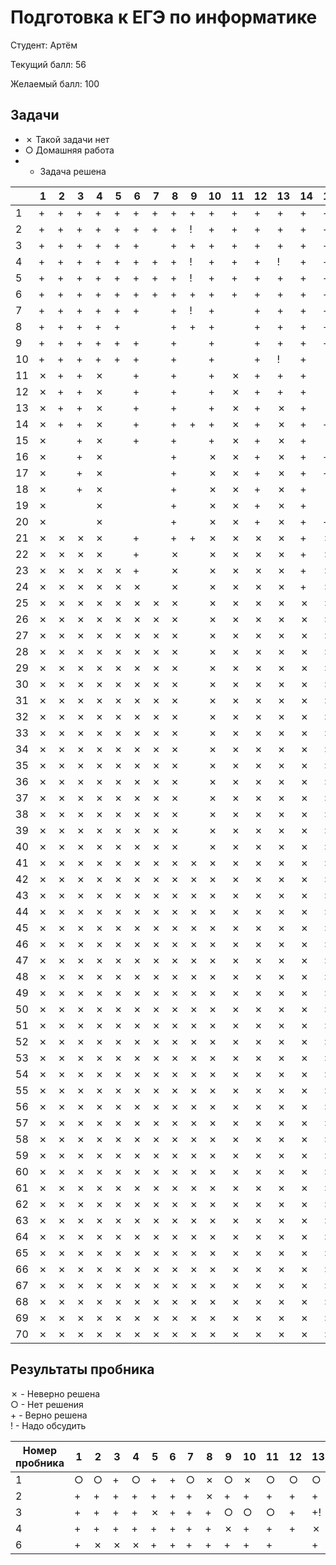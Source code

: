 # Подготовка к ЕГЭ по информатике  
  
Студент: Артём  
  
Текущий балл:  56
  
Желаемый балл: 100  
  
## Задачи  
  
- ✗ Такой задачи нет  
- ○ Домашняя работа  
- + Задача решена  
  
  

|     | 1   | 2   | 3   | 4   | 5   | 6   | 7   | 8   | 9   | 10  | 11  | 12  | 13  | 14  | 15  | 16  | 17  | 18  | 19  | 20  | 21  | 22  | 23  | 24  | 25  | 26  | 27  |     |
| --- | --- | --- | --- | --- | --- | --- | --- | --- | --- | --- | --- | --- | --- | --- | --- | --- | --- | --- | --- | --- | --- | --- | --- | --- | --- | --- | --- | --- |
| 1   | +   | +   | +   | +   | +   | +   | +   | +   | +   | +   | +   | +   | +   | +   | +   | +   | +   | +   | +   | +   | +   |     | +   | +   |     |     |     |     |
| 2   | +   | +   | +   | +   | +   | +   | +   | +   | !   | +   | +   | +   | +   | +   | +   | +   | +   |     | +   | +   | +   |     | +   | +   | +   |     |     |     |
| 3   | +   | +   | +   | +   | +   | +   |     | +   | +   | +   | +   | +   | +   | +   | +   | +   | +   |     | +   | +   | +   |     |     | +   | +   |     |     |     |
| 4   | +   | +   | +   | +   | +   | +   | +   | +   | !   | +   | +   | +   | !   | +   | +   | +   |     |     | +   | +   | +   |     | +   | +   | +   |     |     |     |
| 5   | +   | +   | +   | +   | +   | +   | +   | +   | !   | +   | +   | +   | +   | +   | +   | +   |     | +   |     |     |     |     |     | +   |     |     |     |     |
| 6   | +   | +   | +   | +   | +   | +   | +   | +   | +   | +   | +   | +   | +   | +   | +   | +   | +   |     | +   | +   | +   |     | +   | +   |     |     |     |     |
| 7   | +   | +   | +   | +   | +   | +   |     | +   | !   | +   |     | +   | +   | +   | +   | +   | +   | +   | +   | +   | +   |     | +   | +   | +   |     |     |     |
| 8   | +   | +   | +   | +   | +   |     |     | +   | +   | +   |     | +   | +   | +   | +   | +   | +   |     |     |     |     |     | +   | +   |     |     |     |     |
| 9   | +   | +   | +   | +   | +   | +   |     | +   |     | +   |     | +   | +   | +   | +   | +   |     | +   |     |     |     |     |     | +   |     |     |     |     |
| 10  | +   | +   | +   | +   | +   | +   |     | +   |     | +   |     | +   | !   | +   |     | +   |     |     |     |     |     |     |     |     |     |     |     |     |
| 11  | ✗   | +   | +   | ✗   |     | +   |     | +   |     | +   | ✗   | +   | +   | +   |     | +   |     |     |     |     |     |     |     | +   |     |     |     |     |
| 12  | ✗   | +   | +   | ✗   |     | +   |     | +   |     | +   | ✗   | +   | +   | +   |     | +   |     | +   |     |     |     |     |     | +   | +   |     |     |     |
| 13  | ✗   | +   | +   | ✗   |     | +   |     | +   |     | +   | ✗   | +   | ✗   | +   |     | +   | +   |     |     |     |     |     |     |     |     |     |     |     |
| 14  | ✗   | +   | +   | ✗   |     | +   |     | +   | +   | +   | ✗   | +   | ✗   | +   | +   |     |     |     |     |     |     |     | +   | +   |     |     |     |     |
| 15  | ✗   |     | +   | ✗   |     | +   |     | +   |     | +   | ✗   | +   | ✗   | +   |     |     |     |     |     |     |     |     | +   | +   | +   |     |     |     |
| 16  | ✗   |     | +   | ✗   |     |     |     | +   |     | ✗   | ✗   | +   | ✗   | +   | +   |     |     |     |     |     |     | ✗   |     | +   |     |     |     |     |
| 17  | ✗   |     | +   | ✗   |     |     |     | +   |     | ✗   | ✗   | +   | ✗   | +   | +   |     |     | +   | ✗   | ✗   | ✗   | ✗   | +   |     |     |     |     |     |
| 18  | ✗   |     | +   | ✗   |     |     |     | +   |     | ✗   | ✗   | +   | ✗   | +   |     |     |     |     | ✗   | ✗   | ✗   | ✗   |     |     |     |     |     |     |
| 19  | ✗   |     |     | ✗   |     |     |     | +   |     | ✗   | ✗   | +   | ✗   | +   |     | +   |     | +   | ✗   | ✗   | ✗   | ✗   |     |     | +   |     |     |     |
| 20  | ✗   |     |     | ✗   |     |     |     | +   |     | ✗   | ✗   | +   | ✗   | +   | +   |     | +   |     | ✗   | ✗   | ✗   | ✗   |     |     |     |     |     |     |
| 21  | ✗   | ✗   | ✗   | ✗   |     | +   |     | +   | +   | ✗   | ✗   | ✗   | ✗   | +   | ✗   |     | ✗   |     | ✗   | ✗   | ✗   | ✗   | +   |     | +   |     |     |     |
| 22  | ✗   | ✗   | ✗   | ✗   |     | +   |     | ✗   |     | ✗   | ✗   | ✗   | ✗   | +   | ✗   | +   | ✗   |     | ✗   | ✗   | ✗   | ✗   |     |     | +   |     |     |     |
| 23  | ✗   | ✗   | ✗   | ✗   | ✗   | +   |     | ✗   |     | ✗   | ✗   | ✗   | ✗   | +   | ✗   | +   | ✗   |     | ✗   | ✗   | ✗   | ✗   |     |     | +   |     |     |     |
| 24  | ✗   | ✗   | ✗   | ✗   | ✗   | ✗   |     | ✗   |     | ✗   | ✗   | ✗   | ✗   | +   | ✗   |     | ✗   |     | ✗   | ✗   | ✗   | ✗   |     |     | +   |     |     |     |
| 25  | ✗   | ✗   | ✗   | ✗   | ✗   | ✗   | ✗   | ✗   |     | ✗   | ✗   | ✗   | ✗   | ✗   | ✗   |     | ✗   |     | ✗   | ✗   | ✗   | ✗   | +   |     |     |     |     |     |
| 26  | ✗   | ✗   | ✗   | ✗   | ✗   | ✗   | ✗   | ✗   |     | ✗   | ✗   | ✗   | ✗   | ✗   | ✗   |     | ✗   |     | ✗   | ✗   | ✗   | ✗   | ✗   |     | +   | ✗   |     |     |
| 27  | ✗   | ✗   | ✗   | ✗   | ✗   | ✗   | ✗   | ✗   |     | ✗   | ✗   | ✗   | ✗   | ✗   | ✗   |     | ✗   |     | ✗   | ✗   | ✗   | ✗   | ✗   |     |     | ✗   |     |     |
| 28  | ✗   | ✗   | ✗   | ✗   | ✗   | ✗   | ✗   | ✗   |     | ✗   | ✗   | ✗   | ✗   | ✗   | ✗   |     | ✗   |     | ✗   | ✗   | ✗   | ✗   | ✗   | +   |     | ✗   |     |     |
| 29  | ✗   | ✗   | ✗   | ✗   | ✗   | ✗   | ✗   | ✗   |     | ✗   | ✗   | ✗   | ✗   | ✗   | ✗   | +   | ✗   | ✗   | ✗   | ✗   | ✗   | ✗   | ✗   | +   |     | ✗   |     |     |
| 30  | ✗   | ✗   | ✗   | ✗   | ✗   | ✗   | ✗   | ✗   |     | ✗   | ✗   | ✗   | ✗   | ✗   | ✗   |     | ✗   | ✗   | ✗   | ✗   | ✗   | ✗   | ✗   | +   |     | ✗   |     |     |
| 31  | ✗   | ✗   | ✗   | ✗   | ✗   | ✗   | ✗   | ✗   |     | ✗   | ✗   | ✗   | ✗   | ✗   | ✗   | ✗   | ✗   | ✗   | ✗   | ✗   | ✗   | ✗   | ✗   | +   | ✗   | ✗   |     |     |
| 32  | ✗   | ✗   | ✗   | ✗   | ✗   | ✗   | ✗   | ✗   |     | ✗   | ✗   | ✗   | ✗   | ✗   | ✗   | ✗   | ✗   | ✗   | ✗   | ✗   | ✗   | ✗   | ✗   | +   | ✗   | ✗   |     |     |
| 33  | ✗   | ✗   | ✗   | ✗   | ✗   | ✗   | ✗   | ✗   |     | ✗   | ✗   | ✗   | ✗   | ✗   | ✗   | ✗   | ✗   | ✗   | ✗   | ✗   | ✗   | ✗   | ✗   | +   | ✗   | ✗   |     |     |
| 34  | ✗   | ✗   | ✗   | ✗   | ✗   | ✗   | ✗   | ✗   |     | ✗   | ✗   | ✗   | ✗   | ✗   | ✗   | ✗   | ✗   | ✗   | ✗   | ✗   | ✗   | ✗   | ✗   | +   | ✗   | ✗   |     |     |
| 35  | ✗   | ✗   | ✗   | ✗   | ✗   | ✗   | ✗   | ✗   |     | ✗   | ✗   | ✗   | ✗   | ✗   | ✗   | ✗   | ✗   | ✗   | ✗   | ✗   | ✗   | ✗   | ✗   | +   | ✗   | ✗   |     |     |
| 36  | ✗   | ✗   | ✗   | ✗   | ✗   | ✗   | ✗   | ✗   |     | ✗   | ✗   | ✗   | ✗   | ✗   | ✗   | ✗   | ✗   | ✗   | ✗   | ✗   | ✗   | ✗   | ✗   | +   | ✗   | ✗   |     |     |
| 37  | ✗   | ✗   | ✗   | ✗   | ✗   | ✗   | ✗   | ✗   |     | ✗   | ✗   | ✗   | ✗   | ✗   | ✗   | ✗   | ✗   | ✗   | ✗   | ✗   | ✗   | ✗   | ✗   | +   | ✗   | ✗   |     |     |
| 38  | ✗   | ✗   | ✗   | ✗   | ✗   | ✗   | ✗   | ✗   |     | ✗   | ✗   | ✗   | ✗   | ✗   | ✗   | ✗   | ✗   | ✗   | ✗   | ✗   | ✗   | ✗   | ✗   |     | ✗   | ✗   |     |     |
| 39  | ✗   | ✗   | ✗   | ✗   | ✗   | ✗   | ✗   | ✗   |     | ✗   | ✗   | ✗   | ✗   | ✗   | ✗   | ✗   | ✗   | ✗   | ✗   | ✗   | ✗   | ✗   | ✗   | +   | ✗   | ✗   |     |     |
| 40  | ✗   | ✗   | ✗   | ✗   | ✗   | ✗   | ✗   | ✗   |     | ✗   | ✗   | ✗   | ✗   | ✗   | ✗   | ✗   | ✗   | ✗   | ✗   | ✗   | ✗   | ✗   | ✗   | +   | ✗   | ✗   |     |     |
| 41  | ✗   | ✗   | ✗   | ✗   | ✗   | ✗   | ✗   | ✗   | ✗   | ✗   | ✗   | ✗   | ✗   | ✗   | ✗   | ✗   | ✗   | ✗   | ✗   | ✗   | ✗   | ✗   | ✗   | +   | ✗   | ✗   |     |     |
| 42  | ✗   | ✗   | ✗   | ✗   | ✗   | ✗   | ✗   | ✗   | ✗   | ✗   | ✗   | ✗   | ✗   | ✗   | ✗   | ✗   | ✗   | ✗   | ✗   | ✗   | ✗   | ✗   | ✗   | +   | ✗   | ✗   |     |     |
| 43  | ✗   | ✗   | ✗   | ✗   | ✗   | ✗   | ✗   | ✗   | ✗   | ✗   | ✗   | ✗   | ✗   | ✗   | ✗   | ✗   | ✗   | ✗   | ✗   | ✗   | ✗   | ✗   | ✗   | +   | ✗   | ✗   |     |     |
| 44  | ✗   | ✗   | ✗   | ✗   | ✗   | ✗   | ✗   | ✗   | ✗   | ✗   | ✗   | ✗   | ✗   | ✗   | ✗   | ✗   | ✗   | ✗   | ✗   | ✗   | ✗   | ✗   | ✗   | +   | ✗   | ✗   |     |     |
| 45  | ✗   | ✗   | ✗   | ✗   | ✗   | ✗   | ✗   | ✗   | ✗   | ✗   | ✗   | ✗   | ✗   | ✗   | ✗   | ✗   | ✗   | ✗   | ✗   | ✗   | ✗   | ✗   | ✗   | +   | ✗   | ✗   |     |     |
| 46  | ✗   | ✗   | ✗   | ✗   | ✗   | ✗   | ✗   | ✗   | ✗   | ✗   | ✗   | ✗   | ✗   | ✗   | ✗   | ✗   | ✗   | ✗   | ✗   | ✗   | ✗   | ✗   | ✗   | +   | ✗   | ✗   |     |     |
| 47  | ✗   | ✗   | ✗   | ✗   | ✗   | ✗   | ✗   | ✗   | ✗   | ✗   | ✗   | ✗   | ✗   | ✗   | ✗   | ✗   | ✗   | ✗   | ✗   | ✗   | ✗   | ✗   | ✗   | +   | ✗   | ✗   |     |     |
| 48  | ✗   | ✗   | ✗   | ✗   | ✗   | ✗   | ✗   | ✗   | ✗   | ✗   | ✗   | ✗   | ✗   | ✗   | ✗   | ✗   | ✗   | ✗   | ✗   | ✗   | ✗   | ✗   | ✗   | ✗   | ✗   | ✗   |     |     |
| 49  | ✗   | ✗   | ✗   | ✗   | ✗   | ✗   | ✗   | ✗   | ✗   | ✗   | ✗   | ✗   | ✗   | ✗   | ✗   | ✗   | ✗   | ✗   | ✗   | ✗   | ✗   | ✗   | ✗   | ✗   | ✗   | ✗   |     |     |
| 50  | ✗   | ✗   | ✗   | ✗   | ✗   | ✗   | ✗   | ✗   | ✗   | ✗   | ✗   | ✗   | ✗   | ✗   | ✗   | ✗   | ✗   | ✗   | ✗   | ✗   | ✗   | ✗   | ✗   | ✗   | ✗   | ✗   |     |     |
| 51  | ✗   | ✗   | ✗   | ✗   | ✗   | ✗   | ✗   | ✗   | ✗   | ✗   | ✗   | ✗   | ✗   | ✗   | ✗   | ✗   | ✗   | ✗   | ✗   | ✗   | ✗   | ✗   | ✗   | ✗   | ✗   | ✗   |     |     |
| 52  | ✗   | ✗   | ✗   | ✗   | ✗   | ✗   | ✗   | ✗   | ✗   | ✗   | ✗   | ✗   | ✗   | ✗   | ✗   | ✗   | ✗   | ✗   | ✗   | ✗   | ✗   | ✗   | ✗   | ✗   | ✗   | ✗   |     |     |
| 53  | ✗   | ✗   | ✗   | ✗   | ✗   | ✗   | ✗   | ✗   | ✗   | ✗   | ✗   | ✗   | ✗   | ✗   | ✗   | ✗   | ✗   | ✗   | ✗   | ✗   | ✗   | ✗   | ✗   | ✗   | ✗   | ✗   |     |     |
| 54  | ✗   | ✗   | ✗   | ✗   | ✗   | ✗   | ✗   | ✗   | ✗   | ✗   | ✗   | ✗   | ✗   | ✗   | ✗   | ✗   | ✗   | ✗   | ✗   | ✗   | ✗   | ✗   | ✗   | ✗   | ✗   | ✗   |     |     |
| 55  | ✗   | ✗   | ✗   | ✗   | ✗   | ✗   | ✗   | ✗   | ✗   | ✗   | ✗   | ✗   | ✗   | ✗   | ✗   | ✗   | ✗   | ✗   | ✗   | ✗   | ✗   | ✗   | ✗   | ✗   | ✗   | ✗   |     |     |
| 56  | ✗   | ✗   | ✗   | ✗   | ✗   | ✗   | ✗   | ✗   | ✗   | ✗   | ✗   | ✗   | ✗   | ✗   | ✗   | ✗   | ✗   | ✗   | ✗   | ✗   | ✗   | ✗   | ✗   | ✗   | ✗   | ✗   |     |     |
| 57  | ✗   | ✗   | ✗   | ✗   | ✗   | ✗   | ✗   | ✗   | ✗   | ✗   | ✗   | ✗   | ✗   | ✗   | ✗   | ✗   | ✗   | ✗   | ✗   | ✗   | ✗   | ✗   | ✗   | ✗   | ✗   | ✗   |     |     |
| 58  | ✗   | ✗   | ✗   | ✗   | ✗   | ✗   | ✗   | ✗   | ✗   | ✗   | ✗   | ✗   | ✗   | ✗   | ✗   | ✗   | ✗   | ✗   | ✗   | ✗   | ✗   | ✗   | ✗   | ✗   | ✗   | ✗   |     |     |
| 59  | ✗   | ✗   | ✗   | ✗   | ✗   | ✗   | ✗   | ✗   | ✗   | ✗   | ✗   | ✗   | ✗   | ✗   | ✗   | ✗   | ✗   | ✗   | ✗   | ✗   | ✗   | ✗   | ✗   | ✗   | ✗   | ✗   |     |     |
| 60  | ✗   | ✗   | ✗   | ✗   | ✗   | ✗   | ✗   | ✗   | ✗   | ✗   | ✗   | ✗   | ✗   | ✗   | ✗   | ✗   | ✗   | ✗   | ✗   | ✗   | ✗   | ✗   | ✗   | ✗   | ✗   | ✗   |     |     |
| 61  | ✗   | ✗   | ✗   | ✗   | ✗   | ✗   | ✗   | ✗   | ✗   | ✗   | ✗   | ✗   | ✗   | ✗   | ✗   | ✗   | ✗   | ✗   | ✗   | ✗   | ✗   | ✗   | ✗   | ✗   | ✗   | ✗   |     |     |
| 62  | ✗   | ✗   | ✗   | ✗   | ✗   | ✗   | ✗   | ✗   | ✗   | ✗   | ✗   | ✗   | ✗   | ✗   | ✗   | ✗   | ✗   | ✗   | ✗   | ✗   | ✗   | ✗   | ✗   | ✗   | ✗   | ✗   |     |     |
| 63  | ✗   | ✗   | ✗   | ✗   | ✗   | ✗   | ✗   | ✗   | ✗   | ✗   | ✗   | ✗   | ✗   | ✗   | ✗   | ✗   | ✗   | ✗   | ✗   | ✗   | ✗   | ✗   | ✗   | ✗   | ✗   | ✗   |     |     |
| 64  | ✗   | ✗   | ✗   | ✗   | ✗   | ✗   | ✗   | ✗   | ✗   | ✗   | ✗   | ✗   | ✗   | ✗   | ✗   | ✗   | ✗   | ✗   | ✗   | ✗   | ✗   | ✗   | ✗   | ✗   | ✗   | ✗   |     |     |
| 65  | ✗   | ✗   | ✗   | ✗   | ✗   | ✗   | ✗   | ✗   | ✗   | ✗   | ✗   | ✗   | ✗   | ✗   | ✗   | ✗   | ✗   | ✗   | ✗   | ✗   | ✗   | ✗   | ✗   | ✗   | ✗   | ✗   |     |     |
| 66  | ✗   | ✗   | ✗   | ✗   | ✗   | ✗   | ✗   | ✗   | ✗   | ✗   | ✗   | ✗   | ✗   | ✗   | ✗   | ✗   | ✗   | ✗   | ✗   | ✗   | ✗   | ✗   | ✗   | ✗   | ✗   | ✗   |     |     |
| 67  | ✗   | ✗   | ✗   | ✗   | ✗   | ✗   | ✗   | ✗   | ✗   | ✗   | ✗   | ✗   | ✗   | ✗   | ✗   | ✗   | ✗   | ✗   | ✗   | ✗   | ✗   | ✗   | ✗   | ✗   | ✗   | ✗   |     |     |
| 68  | ✗   | ✗   | ✗   | ✗   | ✗   | ✗   | ✗   | ✗   | ✗   | ✗   | ✗   | ✗   | ✗   | ✗   | ✗   | ✗   | ✗   | ✗   | ✗   | ✗   | ✗   | ✗   | ✗   | ✗   | ✗   | ✗   |     |     |
| 69  | ✗   | ✗   | ✗   | ✗   | ✗   | ✗   | ✗   | ✗   | ✗   | ✗   | ✗   | ✗   | ✗   | ✗   | ✗   | ✗   | ✗   | ✗   | ✗   | ✗   | ✗   | ✗   | ✗   | ✗   | ✗   | ✗   |     |     |
| 70  | ✗   | ✗   | ✗   | ✗   | ✗   | ✗   | ✗   | ✗   | ✗   | ✗   | ✗   | ✗   | ✗   | ✗   | ✗   | ✗   | ✗   | ✗   | ✗   | ✗   | ✗   | ✗   | ✗   | ✗   | ✗   | ✗   |     |     |
  
## Результаты пробника  
  
✗ - Неверно решена  
○ - Нет решения  
+︎ - Верно решена  
! - Надо обсудить  
  
| Номер пробника | 1 | 2 | 3 | 4 | 5 | 6 | 7 | 8 | 9 | 10 | 11 | 12 | 13 | 14 | 15 | 16 | 17 | 18 | 19 | 20 | 21 | 22 | 23 | 24 | 25 | 26 | 27 | sum |     |
|----------------|---|---|---|---|---|---|---|---|---|----|---|----|----|----|----|----|----|----|----|----|----|----|----|----|----|----|----|-----|-----|
| 1              | ○ | ○ | + | ○ | + | + | ○ | ✗ | ○ | ✗  | ○ | ○  | ○  | ○  | ○  | ○  | ○  | ○  | ○  | ○  | ○  | ○  | ○  | ○  | ○  | ○  | ○  | 3   |     |
| 2              | + | + | + | + | + | + | + | ✗ | + | +  | + | +  | +  | +  | ✗  | +  | +  | +! | ✗  | +  | +  | ○  | +  | ○  | ✗  | ○  | ○  | 19  |     |
| 3              | + | + | + | + | ✗ | + | + | + | ○ | ○  | ○ | +  | +! | +  | ✗  | +  | ○  | ○  | ✗  | +  | ✗  | ✗  | +  | ✗  | ○  | ○  | ○  | 12  |     |
| 4              | + | + | + | + | + | + | + | + | ✗ | +  | +  | +  | ✗  | ○  | ✗  | +  | ○  | +  | ✗  | +  | +  | ✗  | +  | ✗  | ○  | ○  | ○  | 16  |     |
| 6              | + | ✗ | ✗ | ✗ | + | + | + | + | + | +  | +  |    | +  | +  | ✗  | +  | +  | +! | ✗  | ✗  | ✗  | ○  | +  | +  | +  | ○  | ○  | 16  |     |
